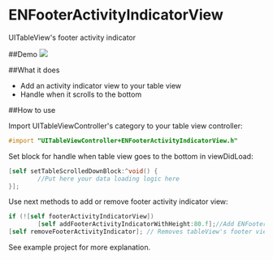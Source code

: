 ENFooterActivityIndicatorView
=============================

UITableView's footer activity indicator

##Demo
![](http://i.imgur.com/EVpes91.gif)

##What it does

* Add an activity indicator view to your table view
* Handle when it scrolls to the bottom

##How to use

Import UITableViewController's category to your table view controller:
```objective-c
#import "UITableViewController+ENFooterActivityIndicatorView.h"
```
Set block for handle when table view goes to the bottom in viewDidLoad:
```objective-c
[self setTableScrolledDownBlock:^void() {
        //Put here your data loading logic here
}];
```
Use next methods to add or remove footer activity indicator view:
```objective-c
if (![self footerActivityIndicatorView])
        [self addFooterActivityIndicatorWithHeight:80.f];//Add ENFooterActivityIndicatorView to tableView's footer
[self removeFooterActivityIndicator]; // Removes tableView's footer view
```
See example project for more explanation.
